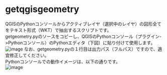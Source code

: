 # getqgisgeometry
QGISのPythonコンソールからアクティブレイヤ（選択中のレイヤ）の図形全てをテキスト形式（WKT）で抽出するスクリプトです。  
getgeometry.pyのソースをコピーし、QGISのPythonコンソール（プラグイン->Pythonコンソール）のPythonエディタ（下図）に貼り付けて使用します。  
![image](https://user-images.githubusercontent.com/74547674/124368750-1f6bc780-dc9f-11eb-90dd-b6f89517dad9.png)
なお、getgeometry.pyの１行目は出力パス（フルパス）ですので、適宜修正してください。  
Pythonコンソールでの動作イメージは、以下の通りです。  
![image](https://user-images.githubusercontent.com/74547674/124367266-9ea5cf00-dc90-11eb-9ef5-b5136fb582fe.png)
